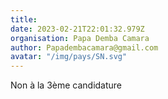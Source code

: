 ```yaml
---
title: 
date: 2023-02-21T22:01:32.979Z
organisation: Papa Demba Camara
author: Papadembacamara@gmail.com
avatar: "/img/pays/SN.svg"
---
```


Non à la 3ème candidature